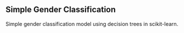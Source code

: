 ## Simple Gender Classification

Simple gender classification model using decision trees in scikit-learn.